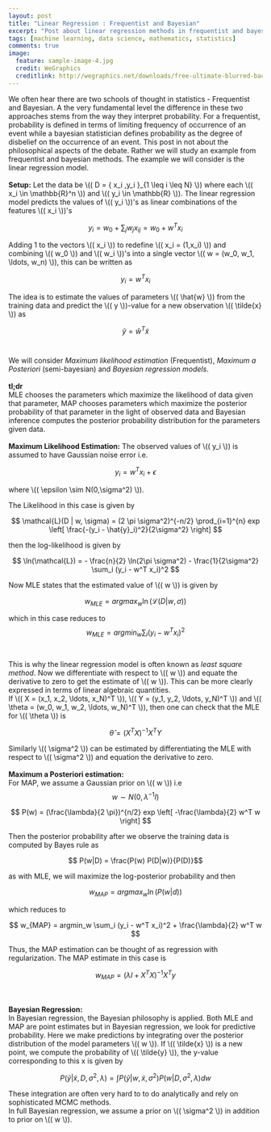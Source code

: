 ```yaml
---
layout: post
title: "Linear Regression : Frequentist and Bayesian"
excerpt: "Post about linear regression methods in frequentist and bayesian style."
tags: [machine learning, data science, mathematics, statistics]
comments: true
image:
  feature: sample-image-4.jpg
  credit: WeGraphics
  creditlink: http://wegraphics.net/downloads/free-ultimate-blurred-background-pack/
---
```

We often hear there are two schools of thought in statistics - Frequentist and Bayesian. A the very fundamental level the difference in these two approaches stems from the way they interpret probability. For a frequentist, probability is defined in terms of limiting frequency of occurrence of an event while a bayesian statistician defines probability as the degree of disbelief on the occurrence of an event. This post in not about the philosophical aspects of the debate. Rather we will study an example from frequentist and bayesian methods. The example we will consider is the linear regression model. 
<br><br>
**Setup:** 
Let the data be \\(( D = \{ x_i ,y_i \}_{1 \leq i \leq N} \\)) where each \\(( x_i  \in \mathbb{R}^n \\)) and \\(( y_i \in \mathbb{R} \\)).
The linear regression model predicts the values of \\(( y_i \\))'s as linear combinations of the features \\(( x_i \\))'s

$$ y_i = w_0 + \sum_j w_j x_{ij} = w_0 +w^T x_i $$

Adding 1 to the vectors \\(( x_i \\)) to redefine \\(( x_i = (1,x_i) \\)) and combining \\(( w_0 \\)) and \\(( w_i \\))'s into a single vector \\(( w = (w_0, w_1, \ldots, w_n) \\)), this can be written as 

$$ y_i = w^T x_i $$

The idea is to estimate the values of parameters \\(( \hat{w} \\)) from the training data and predict the \\(( y \\))-value for a new observation \\(( \tilde{x} \\)) as 

$$ \tilde{y} = \hat{w}^T \tilde{x} $$
<br><br>
We will consider *Maximum likelihood estimation* (Frequentist), *Maximum a Posteriori* (semi-bayesian) and *Bayesian regression models*. 
<br><br>
**tl;dr**
<br>
MLE chooses the parameters which maximize the likelihood of data given that parameter, MAP chooses parameters which maximize the posterior probability  of that parameter in the light of observed data and Bayesian inference computes the posterior probability distribution for the parameters given data.
<br><br>
**Maximum Likelihood Estimation:**
The observed values of \\(( y_i \\))  is assumed to have Gaussian noise error i.e. 

$$ y_i = w^T x_i + \epsilon $$

where \\(( \epsilon \sim N(0,\sigma^2) \\)).

The Likelihood in this case is given by

$$ \mathcal{L}(D | w, \sigma) = (2 \pi \sigma^2)^{-n/2} \prod_{i=1}^{n} exp \left[ \frac{-(y_i - \hat{y}_i)^2}{2\sigma^2} \right] $$

then the log-likelihood is given by

$$ \ln(\mathcal{L}) = - \frac{n}{2} \ln(2\pi \sigma^2) -  \frac{1}{2\sigma^2} \sum_i (y_i - w^T x_i)^2 $$

Now MLE states that the estimated value of \\(( w \\)) is given by

$$w_{MLE} = argmax_w \ln(\mathcal{L}(D | w, \sigma)) $$

which in this case reduces to
<br>
$$ w_{MLE} = argmin_w \sum_i  (y_i - w^T x_i)^2 $$
<br><br>
This is why the linear regression model is often known as *least square method*. 
Now we differentiate with respect to \\(( w \\)) and equate the derivative to zero to get the estimate of \\(( w \\)). This can be more clearly expressed in terms of linear algebraic quantities.
 <br>
If \\(( X = (x_1, x_2, \ldots, x_N)^T \\)), \\(( Y = (y_1, y_2, \ldots, y_N)^T \\)) and  \\(( \theta = (w_0, w_1, w_2, \ldots, w_N)^T \\)), then one can check that the MLE for \\(( \theta \\)) is 

$$ \hat{\theta} = (X^T X)^{-1} X^T Y $$

Similarly  \\(( \sigma^2 \\)) can be estimated by differentiating the MLE with respect to  \\(( \sigma^2 \\)) and equation the derivative to zero. 
<br><br>
**Maximum a Posteriori estimation:**
<br>
 For MAP, we assume a Gaussian prior on \\(( w \\)) i.e 
$$ w \sim N(0, \lambda^{-1} I)$$

$$ P(w) = (\frac{\lambda}{2 \pi})^{n/2} exp \left[ -\frac{\lambda}{2} w^T w \right] $$

Then the posterior probability after we observe the training data is computed by Bayes rule as 

$$ P(w|D) = \frac{P(w) P(D|w)}{P(D)}$$

as with MLE, we will maximize the log-posterior probability and then 

$$ w_{MAP} = argmax_w \ln(P(w|d)) $$

which reduces to

$$ w_{MAP} = argmin_w \sum_i (y_i - w^T x_i)^2 + \frac{\lambda}{2} w^T w $$

Thus, the MAP estimation can be thought of as regression with regularization. 
The MAP estimate in this case is 

$$ w_{MAP} = (\lambda I + X^T X)^{-1} X^T y $$

<br><br>
**Bayesian Regression:**
<br>
 In Bayesian regression, the Bayesian philosophy is applied. Both MLE and MAP are point estimates but in Bayesian regression, we look for predictive probability. Here we make predictions by integrating over the posterior distribution of the model parameters \\(( w \\)). 
If \\(( \tilde{x} \\)) is a new point, we compute the probability of \\(( \tilde{y} \\)), the y-value corresponding to this x is given by

$$ P(\tilde{y} | \tilde{x}, D, \sigma^2, \lambda) = \int P(\tilde{y} | w, \tilde{x}, \sigma^2 ) P(w|D, \sigma^2 , \lambda) dw $$

These integration are often very hard to to do analytically and rely on sophisticated MCMC methods. 
 <br>
In full Bayesian regression, we assume a prior on \\(( \sigma^2 \\)) in addition to prior on \\(( w \\)).
 